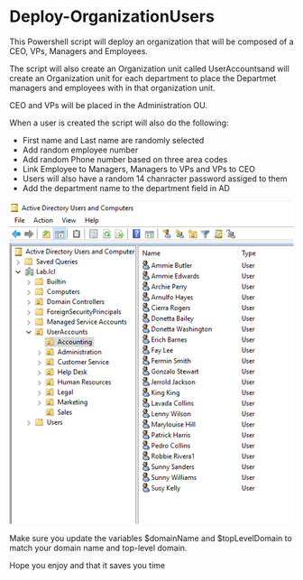 # Deploy-OrganizationUsers

This Powershell script will deploy an organization that will be composed of a CEO, VPs, Managers and Employees.


The script will also create an Organization unit called UserAccountsand will create an Organization unit for each department to place the Departmet managers and employees with in that organization unit.

CEO and VPs will be placed in the Administration OU.

When a user is created the script will also do the following:
* First name and Last name are randomly selected
* Add random employee number
* Add random Phone number based on three area codes
* Link Employee to Managers, Managers to VPs and VPs to CEO
* Users will also have a random 14 chanracter password assiged to them
* Add the department name to the department field in AD

<p align="center">
  <img src="images/AD Structure.png">
</p>

Make sure you update the variables $domainName and $topLevelDomain to match your domain name and top-level domain.

Hope you enjoy and that it saves you time
